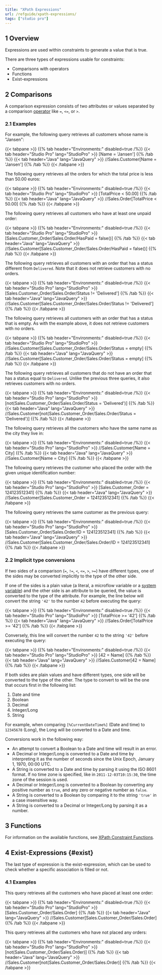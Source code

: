 ```yaml
---
title: "XPath Expressions"
url: /refguide/xpath-expressions/
tags: ["studio pro"]
---
```


## 1 Overview

Expressions are used within constraints to generate a value that is true.

There are three types of expressions usable for constraints:

* Comparisons with operators
* Functions
* Exist-expressions

## 2 Comparisons

A comparison expression consists of two attributes or values separated by a comparison [operator](/refguide/xpath-operators/) like `=`, `<=`, or `>`.

### 2.1 Examples

For example, the following query retrieves all customers whose name is "Jansen":

{{< tabpane >}}
  {{% tab header="Environments:" disabled=true /%}}
  {{< tab header="Studio Pro" lang="StudioPro" >}}
    [Name = 'Jansen']
    {{% /tab %}}
  {{< tab header="Java" lang="JavaQuery" >}}
    //Sales.Customer[Name = 'Jansen']
    {{% /tab %}}
{{< /tabpane >}}

The following query retrieves all the orders for which the total price is less than 50.00 euros:

{{< tabpane >}}
  {{% tab header="Environments:" disabled=true /%}}
  {{< tab header="Studio Pro" lang="StudioPro" >}}
    [TotalPrice < 50.00]
    {{% /tab %}}
  {{< tab header="Java" lang="JavaQuery" >}}
    //Sales.Order[TotalPrice < 50.00]
    {{% /tab %}}
{{< /tabpane >}}

The following query retrieves all customers who have at least one unpaid order:

{{< tabpane >}}
  {{% tab header="Environments:" disabled=true /%}}
  {{< tab header="Studio Pro" lang="StudioPro" >}}
    [Sales.Customer_Order/Sales.Order/HasPaid = false()]
    {{% /tab %}}
  {{< tab header="Java" lang="JavaQuery" >}}
    //Sales.Customer[Sales.Customer_Order/Sales.Order/HasPaid = false()]
    {{% /tab %}}
{{< /tabpane >}}

The following query retrieves all customers with an order that has a status different from `Delivered`.
Note that it does not retrieve customers with no orders.

{{< tabpane >}}
  {{% tab header="Environments:" disabled=true /%}}
  {{< tab header="Studio Pro" lang="StudioPro" >}}
    [Sales.Customer_Order/Sales.Order/Status != 'Delivered']
    {{% /tab %}}
  {{< tab header="Java" lang="JavaQuery" >}}
    //Sales.Customer[Sales.Customer_Order/Sales.Order/Status != 'Delivered']
    {{% /tab %}}
{{< /tabpane >}}

The following query retrieves all customers with an order that has a status that is empty.
As with the example above, it does not retrieve customers with no orders.

{{< tabpane >}}
  {{% tab header="Environments:" disabled=true /%}}
  {{< tab header="Studio Pro" lang="StudioPro" >}}
    //Sales.Customer[Sales.Customer_Order/Sales.Order/Status = empty]
    {{% /tab %}}
  {{< tab header="Java" lang="JavaQuery" >}}
    //Sales.Customer[Sales.Customer_Order/Sales.Order/Status = empty]
    {{% /tab %}}
{{< /tabpane >}}

The following query retrieves all customers that do not have an order that has a status equal to `Delivered`.
Unlike the previous three queries, it also retrieves customers with no orders.

{{< tabpane >}}
  {{% tab header="Environments:" disabled=true /%}}
  {{< tab header="Studio Pro" lang="StudioPro" >}}
    [not(Sales.Customer_Order/Sales.Order/Status = 'Delivered')]
    {{% /tab %}}
  {{< tab header="Java" lang="JavaQuery" >}}
    //Sales.Customer[not(Sales.Customer_Order/Sales.Order/Status = 'Delivered')]
    {{% /tab %}}
{{< /tabpane >}}

The following query retrieves all the customers who have the same name as the city they live in:

{{< tabpane >}}
  {{% tab header="Environments:" disabled=true /%}}
  {{< tab header="Studio Pro" lang="StudioPro" >}}
    //Sales.Customer[Name = City]
    {{% /tab %}}
  {{< tab header="Java" lang="JavaQuery" >}}
    //Sales.Customer[Name = City]
    {{% /tab %}}
{{< /tabpane >}}

The following query retrieves the customer who placed the order with the given unique identification number:

{{< tabpane >}}
  {{% tab header="Environments:" disabled=true /%}}
  {{< tab header="Studio Pro" lang="StudioPro" >}}
    [Sales.Customer_Order = 124123512341]
    {{% /tab %}}
  {{< tab header="Java" lang="JavaQuery" >}}
    //Sales.Customer[Sales.Customer_Order = 124123512341]
    {{% /tab %}}
{{< /tabpane >}}

The following query retrieves the same customer as the previous query:

{{< tabpane >}}
  {{% tab header="Environments:" disabled=true /%}}
  {{< tab header="Studio Pro" lang="StudioPro" >}}
    [Sales.Customer_Order/Sales.Order/ID = 124123512341]
    {{% /tab %}}
  {{< tab header="Java" lang="JavaQuery" >}}
    //Sales.Customer[Sales.Customer_Order/Sales.Order/ID = 124123512341]
    {{% /tab %}}
{{< /tabpane >}}

### 2.2 Implicit type conversions

If two sides of a comparison (`=`, `!=`, `<`, `<=`, `>`, `>=`) have different types, one of the sides may be converted implicitly to the type of the other side.

If one of the sides is a plain value (a literal, a microflow variable or a [system variable](/refguide/xpath-keywords-and-system-variables/#3-system-variables)) and the other side is an attribute to be queried, the value is converted to the type of the attribute. For example, the line below will convert the string `'42'` to the number `42` before executing the query:

{{< tabpane >}}
  {{% tab header="Environments:" disabled=true /%}}
  {{< tab header="Studio Pro" lang="StudioPro" >}}
    [TotalPrice >= '42']
    {{% /tab %}}
  {{< tab header="Java" lang="JavaQuery" >}}
    //Sales.Order[TotalPrice >= '42']
    {{% /tab %}}
{{< /tabpane >}}

Conversely, this line will convert the number `42` to the string `'42'` before executing the query:

{{< tabpane >}}
  {{% tab header="Environments:" disabled=true /%}}
  {{< tab header="Studio Pro" lang="StudioPro" >}}
    [42 = Name]
    {{% /tab %}}
  {{< tab header="Java" lang="JavaQuery" >}}
    //Sales.Customer[42 = Name]
    {{% /tab %}}
{{< /tabpane >}}

If both sides are plain values and have different types, one side will be converted to the type of the other. The type to convert to will be the one that occurs first in the following list:

1. Date and time
1. Boolean
1. Decimal
1. Integer/Long
1. String

For example, when comparing `[%CurrentDateTime%]` (Date and time) to `12345678` (Long), the Long will be converted to a Date and time.

Conversions work in the following way:

* An attempt to convert a Boolean to a Date and time will result in an error.
* A Decimal or Integer/Long is converted to a Date and time by interpreting it as the number of seconds since the Unix Epoch, January 1, 1970, 00:00 UTC.
* A String is converted to a Date and time by parsing it using the ISO 8601 format. If no time zone is specified, like in `2011-12-03T10:15:30`, the time zone of the session is used.
* A Decimal or Integer/Long is converted to a Boolean by converting any positive number as `true`, and any zero or negative number as `false`.
* A String is converted to a Boolean by comparing it to the string `'true'` in a case insensitive way.
* A String is converted to a Decimal or Integer/Long by parsing it as a number.

## 3 Functions

For information on the available functions, see [XPath Constraint Functions](/refguide/xpath-constraint-functions/).

## 4 Exist-Expressions {#exist}

The last type of expression is the exist-expression, which can be used to check whether a specific association is filled or not.

### 4.1 Examples

This query retrieves all the customers who have placed at least one order:

{{< tabpane >}}
  {{% tab header="Environments:" disabled=true /%}}
  {{< tab header="Studio Pro" lang="StudioPro" >}}
    [Sales.Customer_Order/Sales.Order]
    {{% /tab %}}
  {{< tab header="Java" lang="JavaQuery" >}}
    //Sales.Customer[Sales.Customer_Order/Sales.Order]
    {{% /tab %}}
{{< /tabpane >}}

This query retrieves all the customers who have not placed any orders:

{{< tabpane >}}
  {{% tab header="Environments:" disabled=true /%}}
  {{< tab header="Studio Pro" lang="StudioPro" >}}
    [not(Sales.Customer_Order/Sales.Order)]
    {{% /tab %}}
  {{< tab header="Java" lang="JavaQuery" >}}
    //Sales.Customer[not(Sales.Customer_Order/Sales.Order)]
    {{% /tab %}}
{{< /tabpane >}}
